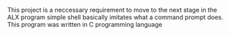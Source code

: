 This project is a neccessary requirement to move to the next stage in the ALX program
simple shell basically imitates what a command prompt does.
This program was written in C programming language
